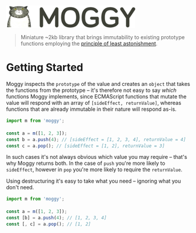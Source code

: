 <img src="media/logo.png" alt="Transmogrify" width="350" />

> Miniature ~2kb library that brings immutability to existing prototype functions employing the [principle of least astonishment](https://en.wikipedia.org/wiki/Principle_of_least_astonishment).

# Getting Started

Moggy inspects the `prototype` of the value and creates an `object` that takes the functions from the prototype &ndash; it's therefore not easy to say *which* functions Moggy implements, since ECMAScript functions that mutate the value will respond with an array of `[sideEffect, returnValue]`, whereas functions that are already immutable in their nature will respond as-is.

```javascript
import m from 'moggy';

const a = m([1, 2, 3]);
const b = a.push(4); // [sideEffect = [1, 2, 3, 4], returnValue = 4]
const c = a.pop(); // [sideEffect = [1, 2], returnValue = 3]
```

In such cases it's not always obvious which value you may require &ndash; that's why Moggy returns both. In the case of `push` you're more likely to `sideEffect`, however in `pop` you're more likely to require the `returnValue`.

Using destructuring it's easy to take what you need &ndash; ignoring what you don't need.

```javascript
import m from 'moggy';

const a = m([1, 2, 3]);
const [b] = a.push(4); // [1, 2, 3, 4]
const [, c] = a.pop(); // [1, 2]
```
